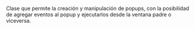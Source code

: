 Clase que permite la creación y manipulación de popups, con la posibilidad de agregar eventos al popup y ejecutarlos desde la ventana padre o viceversa.